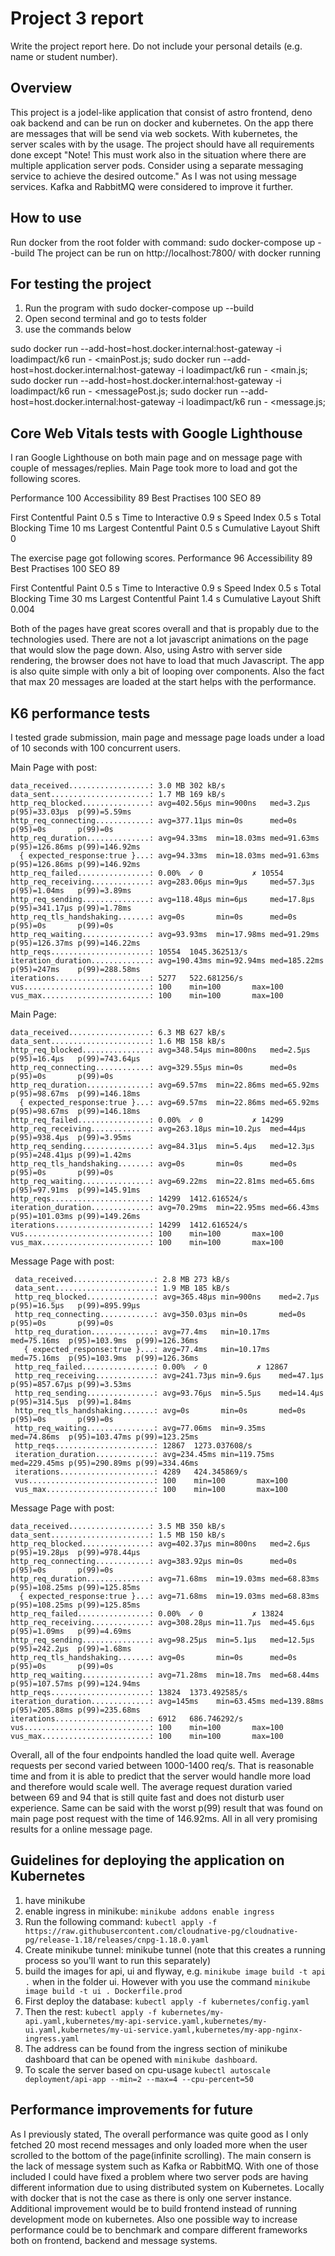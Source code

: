 # Project 3 report

Write the project report here. Do not include your personal details (e.g. name or student number).

## Overview
This project is a jodel-like application that consist of astro frontend, deno oak backend and can be run on docker and kubernetes. On the app there are messages that will be send via web sockets. With kubernetes, the server scales with by the usage. The project should have all requirements done except "Note! This must work also in the situation where there are multiple application
server pods. Consider using a separate messaging service to achieve the desired
outcome." As I was not using message services. Kafka and RabbitMQ were considered to improve it further.

## How to use
Run docker from the root folder with command: sudo docker-compose up --build
The project can be run on http://localhost:7800/ with docker running

## For testing the project
1. Run the program with sudo docker-compose up --build
2. Open second terminal and go to tests folder
2. use the commands below

sudo docker run --add-host=host.docker.internal:host-gateway -i loadimpact/k6 run - <mainPost.js;
sudo docker run --add-host=host.docker.internal:host-gateway -i loadimpact/k6 run - <main.js; 
sudo docker run --add-host=host.docker.internal:host-gateway -i loadimpact/k6 run - <messagePost.js;
sudo docker run --add-host=host.docker.internal:host-gateway -i loadimpact/k6 run - <message.js;

## Core Web Vitals tests with Google Lighthouse
I ran Google Lighthouse on both main page and on message page with couple of messages/replies.
Main Page took more to load and got the following scores.

Performance 100
Accessibility 89
Best Practises 100
SEO 89

First Contentful Paint 0.5 s
Time to Interactive 0.9 s
Speed Index 0.5 s
Total Blocking Time 10 ms
Largest Contentful Paint 0.5 s
Cumulative Layout Shift 0

The exercise page got following scores.
Performance 96
Accessibility 89
Best Practises 100
SEO 89

First Contentful Paint 0.5 s
Time to Interactive 0.9 s
Speed Index 0.5 s
Total Blocking Time 30 ms
Largest Contentful Paint 1.4 s
Cumulative Layout Shift 0.004

Both of the pages have great scores overall and that is propably due to the technologies used. There are not a lot javascript animations on the page that would slow the page down.
Also, using Astro with server side rendering, the browser does not have to load that much Javascript. The app is also quite simple with only a bit of looping over components.
Also the fact that max 20 messages are loaded at the start helps with the performance.

## K6 performance tests
I tested grade submission, main page and message page loads under a load of 10 seconds with 100 concurrent users.

Main Page with post:

    data_received..................: 3.0 MB 302 kB/s
    data_sent......................: 1.7 MB 169 kB/s
    http_req_blocked...............: avg=402.56µs min=900ns   med=3.2µs    p(95)=33.03µs  p(99)=5.59ms
    http_req_connecting............: avg=377.11µs min=0s      med=0s       p(95)=0s       p(99)=0s
    http_req_duration..............: avg=94.33ms  min=18.03ms med=91.63ms  p(95)=126.86ms p(99)=146.92ms
      { expected_response:true }...: avg=94.33ms  min=18.03ms med=91.63ms  p(95)=126.86ms p(99)=146.92ms   
    http_req_failed................: 0.00%  ✓ 0           ✗ 10554
    http_req_receiving.............: avg=283.06µs min=9µs     med=57.3µs   p(95)=1.04ms   p(99)=3.89ms
    http_req_sending...............: avg=118.48µs min=6µs     med=17.8µs   p(95)=341.17µs p(99)=1.78ms
    http_req_tls_handshaking.......: avg=0s       min=0s      med=0s       p(95)=0s       p(99)=0s
    http_req_waiting...............: avg=93.93ms  min=17.98ms med=91.29ms  p(95)=126.37ms p(99)=146.22ms
    http_reqs......................: 10554  1045.362513/s
    iteration_duration.............: avg=190.43ms min=92.94ms med=185.22ms p(95)=247ms    p(99)=288.58ms
    iterations.....................: 5277   522.681256/s
    vus............................: 100    min=100       max=100
    vus_max........................: 100    min=100       max=100 

Main Page:

    data_received..................: 6.3 MB 627 kB/s
    data_sent......................: 1.6 MB 158 kB/s
    http_req_blocked...............: avg=348.54µs min=800ns   med=2.5µs   p(95)=16.4µs   p(99)=743.64µs
    http_req_connecting............: avg=329.55µs min=0s      med=0s      p(95)=0s       p(99)=0s
    http_req_duration..............: avg=69.57ms  min=22.86ms med=65.92ms p(95)=98.67ms  p(99)=146.18ms
      { expected_response:true }...: avg=69.57ms  min=22.86ms med=65.92ms p(95)=98.67ms  p(99)=146.18ms
    http_req_failed................: 0.00%  ✓ 0           ✗ 14299
    http_req_receiving.............: avg=263.18µs min=10.2µs  med=44µs    p(95)=938.4µs  p(99)=3.95ms
    http_req_sending...............: avg=84.31µs  min=5.4µs   med=12.3µs  p(95)=248.41µs p(99)=1.42ms
    http_req_tls_handshaking.......: avg=0s       min=0s      med=0s      p(95)=0s       p(99)=0s
    http_req_waiting...............: avg=69.22ms  min=22.81ms med=65.6ms  p(95)=97.91ms  p(99)=145.91ms
    http_reqs......................: 14299  1412.616524/s
    iteration_duration.............: avg=70.29ms  min=22.95ms med=66.43ms p(95)=101.03ms p(99)=149.26ms
    iterations.....................: 14299  1412.616524/s
    vus............................: 100    min=100       max=100
    vus_max........................: 100    min=100       max=100  

Message Page with post:

     data_received..................: 2.8 MB 273 kB/s
     data_sent......................: 1.9 MB 185 kB/s
     http_req_blocked...............: avg=365.48µs min=900ns    med=2.7µs    p(95)=16.5µs   p(99)=895.99µs
     http_req_connecting............: avg=350.03µs min=0s       med=0s       p(95)=0s       p(99)=0s
     http_req_duration..............: avg=77.4ms   min=10.17ms  med=75.16ms  p(95)=103.9ms  p(99)=126.36ms
       { expected_response:true }...: avg=77.4ms   min=10.17ms  med=75.16ms  p(95)=103.9ms  p(99)=126.36ms
     http_req_failed................: 0.00%  ✓ 0           ✗ 12867
     http_req_receiving.............: avg=241.73µs min=9.6µs    med=47.1µs   p(95)=857.67µs p(99)=3.53ms
     http_req_sending...............: avg=93.76µs  min=5.5µs    med=14.4µs   p(95)=314.5µs  p(99)=1.84ms
     http_req_tls_handshaking.......: avg=0s       min=0s       med=0s       p(95)=0s       p(99)=0s
     http_req_waiting...............: avg=77.06ms  min=9.35ms   med=74.86ms  p(95)=103.47ms p(99)=123.25ms
     http_reqs......................: 12867  1273.037608/s
     iteration_duration.............: avg=234.45ms min=119.75ms med=229.45ms p(95)=290.89ms p(99)=334.46ms
     iterations.....................: 4289   424.345869/s
     vus............................: 100    min=100       max=100
     vus_max........................: 100    min=100       max=100

Message Page with post:

    data_received..................: 3.5 MB 350 kB/s
    data_sent......................: 1.5 MB 150 kB/s
    http_req_blocked...............: avg=402.37µs min=800ns   med=2.6µs    p(95)=19.28µs  p(99)=978.44µs
    http_req_connecting............: avg=383.92µs min=0s      med=0s       p(95)=0s       p(99)=0s
    http_req_duration..............: avg=71.68ms  min=19.03ms med=68.83ms  p(95)=108.25ms p(99)=125.85ms
      { expected_response:true }...: avg=71.68ms  min=19.03ms med=68.83ms  p(95)=108.25ms p(99)=125.85ms
    http_req_failed................: 0.00%  ✓ 0           ✗ 13824
    http_req_receiving.............: avg=308.28µs min=11.7µs  med=45.6µs   p(95)=1.09ms   p(99)=4.69ms
    http_req_sending...............: avg=98.25µs  min=5.1µs   med=12.5µs   p(95)=242.2µs  p(99)=1.68ms
    http_req_tls_handshaking.......: avg=0s       min=0s      med=0s       p(95)=0s       p(99)=0s
    http_req_waiting...............: avg=71.28ms  min=18.7ms  med=68.44ms  p(95)=107.57ms p(99)=124.94ms
    http_reqs......................: 13824  1373.492585/s
    iteration_duration.............: avg=145ms    min=63.45ms med=139.88ms p(95)=205.88ms p(99)=235.68ms
    iterations.....................: 6912   686.746292/s
    vus............................: 100    min=100       max=100
    vus_max........................: 100    min=100       max=100     


Overall, all of the four endpoints handled the load quite well. Average requests per second varied between 1000-1400 req/s.
That is reasonable time and from it is able to predict that the server would handle more load and therefore would scale well.
The average request duration varied between 69 and 94 that is still quite fast and does not disturb user experience.
Same can be said with the worst p(99) result that was found on main page post request with the time of 146.92ms. All in all very promising results for a online message page.

## Guidelines for deploying the application on Kubernetes
1. have minikube
2. enable ingress in minikube: ``minikube addons enable ingress``
3. Run the following command: ``kubectl apply -f https://raw.githubusercontent.com/cloudnative-pg/cloudnative-pg/release-1.18/releases/cnpg-1.18.0.yaml``
4. Create minikube tunnel: minikube tunnel (note that this creates a running process so you'll want to run this separately)
5. build the images for api, ui and flyway, e.g. ``minikube image build -t api .`` 
when in the folder ui. However with you use the command ``minikube image build -t ui . Dockerfile.prod``
6. First deploy the database: ``kubectl apply -f kubernetes/config.yaml``
7. Then the rest: ``kubectl apply -f kubernetes/my-api.yaml,kubernetes/my-api-service.yaml,kubernetes/my-ui.yaml,kubernetes/my-ui-service.yaml,kubernetes/my-app-nginx-ingress.yaml``
8. The address can be found from the ingress section of minikube dashboard that can be opened with ``minikube dashboard``.
9. To scale the server based on cpu-usage ``kubectl autoscale deployment/api-app --min=2 --max=4 --cpu-percent=50     ``
## Performance improvements for future
As I previously stated, The overall performance was quite good as I only fetched 20 most recend messages and only loaded more when the user scrolled to the bottom of the page(infinite scrolling). The main consern is the lack of message system such as Kafka or RabbitMQ. With one of those included I could have fixed a problem where two server pods are having different information due to using distributed system on Kubernetes. Locally with docker that is not the case as there is only one server instance. Additional improvement would be to build frontend instead of running development mode on kubernetes. Also one possible way to increase performance could be to benchmark and compare different frameworks both on frontend, backend and message systems.
